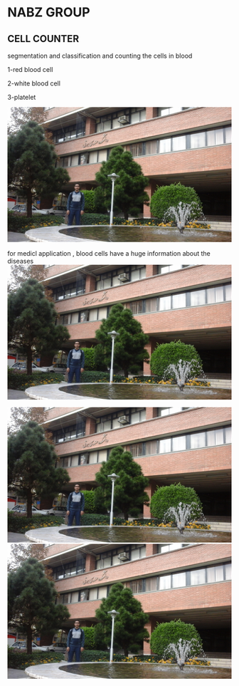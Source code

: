 # NABZ GROUP
## CELL COUNTER


segmentation and classification and counting the cells in blood

   1-red blood cell
   
   2-white blood cell
   
   3-platelet
                             
                             

 <img src="۲۰۱۶۱۱۰۶_۱۳۵۵۱۴.jpg" width="550" title="blood cells">
  

for medicl application , blood cells have a huge information about the diseases
 <img src="۲۰۱۶۱۱۰۶_۱۳۵۵۱۴.jpg" width="550" title="blood cells">
 
 <img src="۲۰۱۶۱۱۰۶_۱۳۵۵۱۴.jpg" width="550" title="blood cells">
 <img src="۲۰۱۶۱۱۰۶_۱۳۵۵۱۴.jpg" width="550" title="blood cells">
